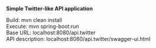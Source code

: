 **Simple Twitter-like API application**

Build: mvn clean install  
Execute: mvn spring-boot:run  
Base URL: localhost:8080/api.twitter  
API description: localhost:8080/api.twitter/swagger-ui.html
